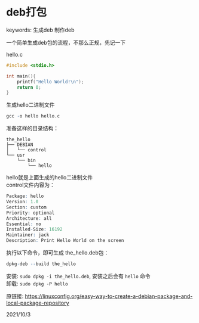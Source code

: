 # deb打包

keywords: 生成deb 制作deb  

一个简单生成deb包的流程，不那么正规，先记一下  

hello.c  
```c
#include <stdio.h>

int main(){
    printf("Hello World!\n");
    return 0;
}
```
生成hello二进制文件  
```r
gcc -o hello hello.c
```
准备这样的目录结构：  
```
the_hello
├── DEBIAN
│   └── control
└── usr
    └── bin
        └── hello
```
hello就是上面生成的hello二进制文件  
control文件内容为：  
```r
Package: hello
Version: 1.0
Section: custom
Priority: optional
Architecture: all
Essential: no
Installed-Size: 16192
Maintainer: jack
Description: Print Hello World on the screen
```

执行以下命令，即可生成 the_hello.deb包：  
```r
dpkg-deb --build the_hello
```

安装: `sudo dpkg -i the_hello.deb`, 安装之后会有 `hello` 命令  
卸载: `sudo dpkg -P hello`  


原链接: https://linuxconfig.org/easy-way-to-create-a-debian-package-and-local-package-repository  


2021/10/3  
